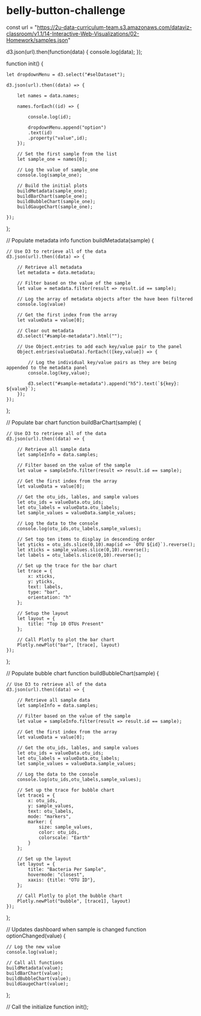 # belly-button-challenge

const url = "https://2u-data-curriculum-team.s3.amazonaws.com/dataviz-classroom/v1.1/14-Interactive-Web-Visualizations/02-Homework/samples.json"

d3.json(url).then(function(data) {
  console.log(data);
});

function init() {

    let dropdownMenu = d3.select("#selDataset");

    d3.json(url).then((data) => {
        
        let names = data.names;
        
        names.forEach((id) => {

            console.log(id);

            dropdownMenu.append("option")
            .text(id)
            .property("value",id);
        });

        // Set the first sample from the list
        let sample_one = names[0];

        // Log the value of sample_one
        console.log(sample_one);

        // Build the initial plots
        buildMetadata(sample_one);
        buildBarChart(sample_one);
        buildBubbleChart(sample_one);
        buildGaugeChart(sample_one);

    });
};

// Populate metadata info
function buildMetadata(sample) {

    // Use D3 to retrieve all of the data
    d3.json(url).then((data) => {

        // Retrieve all metadata
        let metadata = data.metadata;

        // Filter based on the value of the sample
        let value = metadata.filter(result => result.id == sample);

        // Log the array of metadata objects after the have been filtered
        console.log(value)

        // Get the first index from the array
        let valueData = value[0];

        // Clear out metadata
        d3.select("#sample-metadata").html("");

        // Use Object.entries to add each key/value pair to the panel
        Object.entries(valueData).forEach(([key,value]) => {

            // Log the individual key/value pairs as they are being appended to the metadata panel
            console.log(key,value);

            d3.select("#sample-metadata").append("h5").text(`${key}: ${value}`);
        });
    });

};

// Populate bar chart
function buildBarChart(sample) {

    // Use D3 to retrieve all of the data
    d3.json(url).then((data) => {

        // Retrieve all sample data
        let sampleInfo = data.samples;

        // Filter based on the value of the sample
        let value = sampleInfo.filter(result => result.id == sample);

        // Get the first index from the array
        let valueData = value[0];

        // Get the otu_ids, lables, and sample values
        let otu_ids = valueData.otu_ids;
        let otu_labels = valueData.otu_labels;
        let sample_values = valueData.sample_values;

        // Log the data to the console
        console.log(otu_ids,otu_labels,sample_values);

        // Set top ten items to display in descending order
        let yticks = otu_ids.slice(0,10).map(id => `OTU ${id}`).reverse();
        let xticks = sample_values.slice(0,10).reverse();
        let labels = otu_labels.slice(0,10).reverse();
        
        // Set up the trace for the bar chart
        let trace = {
            x: xticks,
            y: yticks,
            text: labels,
            type: "bar",
            orientation: "h"
        };

        // Setup the layout
        let layout = {
            title: "Top 10 OTUs Present"
        };

        // Call Plotly to plot the bar chart
        Plotly.newPlot("bar", [trace], layout)
    });
};

// Populate bubble chart
function buildBubbleChart(sample) {

    // Use D3 to retrieve all of the data
    d3.json(url).then((data) => {
        
        // Retrieve all sample data
        let sampleInfo = data.samples;

        // Filter based on the value of the sample
        let value = sampleInfo.filter(result => result.id == sample);

        // Get the first index from the array
        let valueData = value[0];

        // Get the otu_ids, lables, and sample values
        let otu_ids = valueData.otu_ids;
        let otu_labels = valueData.otu_labels;
        let sample_values = valueData.sample_values;

        // Log the data to the console
        console.log(otu_ids,otu_labels,sample_values);
        
        // Set up the trace for bubble chart
        let trace1 = {
            x: otu_ids,
            y: sample_values,
            text: otu_labels,
            mode: "markers",
            marker: {
                size: sample_values,
                color: otu_ids,
                colorscale: "Earth"
            }
        };

        // Set up the layout
        let layout = {
            title: "Bacteria Per Sample",
            hovermode: "closest",
            xaxis: {title: "OTU ID"},
        };

        // Call Plotly to plot the bubble chart
        Plotly.newPlot("bubble", [trace1], layout)
    });
};

// Updates dashboard when sample is changed
function optionChanged(value) { 

    // Log the new value
    console.log(value); 

    // Call all functions 
    buildMetadata(value);
    buildBarChart(value);
    buildBubbleChart(value);
    buildGaugeChart(value);
};

// Call the initialize function
init();
